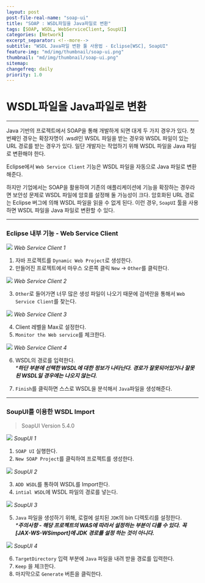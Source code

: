 ```yaml
---
layout: post
post-file-real-name: "soap-ui"
title: "SOAP : WSDL파일을 Java파일로 변환"
tags: [SOAP, WSDL, WebServiceClient, SoupUI]
categories: [Network]
excerpt_separator: <!--more-->
subtitle: "WSDL Java파일 변환 툴 사용법 - Eclipse[WSC], SoapUI"
feature-img: "md/img/thumbnail/soap-ui.png"              
thumbnail: "md/img/thumbnail/soap-ui.png"
sitemap:
changefreq: daily
priority: 1.0
---
```


<!--more-->

# WSDL파일을 Java파일로 변환

---

 Java 기반의 프로젝트에서  SOAP을 통해 개발하게 되면 대게 두 가지 경우가 있다. 첫 번째인 경우는 확장자명이 .wsdl인 WSDL 파일을 받는 경우와 WSDL 파일이 있는 URL 경로를 받는 경우가 있다.
일단 개발자는 작업하기 위해 WSDL 파일을 Java 파일로 변환해야 한다.

Eclipse에서 `Web Service Client` 기능은 WSDL 파일을 자동으로 Java 파일로 변환해준다.

하지만 기업에서는 SOAP을 활용하여 기존의 애플리케이션에 기능을 확장하는 경우라면 보안성 문제로 WSDL 파일에 암호를 설정해 둘 가능성이 크다. 암호화된 URL 경로는 Eclipse 버그에 의해 WSDL 파일을 읽을 수 없게 된다.
이런 경우, `SoapUI` 툴을 사용하면 WSDL 파일을 Java 파일로 변환할 수 있다.

---

### Eclipse 내부 기능 - Web Service Client

<img src="/md/img/soap-ui/web-service-client1.png">
<em>Web Service Client 1</em>

1) 자바 프로젝트를 `Dynamic Web Project`로 생성한다.<br/>
2) 만들어진 프로젝트에서 마우스 오른쪽 클릭 `New` -> `Other`를 클릭한다.

<img src="/md/img/soap-ui/web-service-client2.png">
<em>Web Service Client 2</em>

3) `Other`로 들어가면 너무 많은 생성 파일이 나오기 때문에 검색란을 통해서 `Web Service Client`를 찾는다.

<img src="/md/img/soap-ui/web-service-client3.png">
<em>Web Service Client 3</em>

4) Client 레벨을 Max로 설정한다.<br/>
5) `Monitor the Web service`를 체크한다.

<img src="/md/img/soap-ui/web-service-client4.png">
<em>Web Service Client 4</em>

6) WSDL의 경로를 입력한다.<br/>
_***하단 부분에 선택한 WSDL에 대한 정보가 나타난다. 경로가 잘못되어있거나 잘못된 WSDL일 경우에는 나오지 않는다.**_<br/>

7) `Finish`를 클릭하면 스스로 WSDL을 분석해서 `Java`파일을 생성해준다.

---

### SoupUI를 이용한 WSDL Import

>SoapUI Version 5.4.0

<img src="/md/img/soap-ui/soap-ui1.png">
<em>SoupUI 1</em>

1) `SOAP UI` 실행한다. <br/>
2) `New SOAP Project`를 클릭하여 프로젝트를 생성한다.

<img src="/md/img/soap-ui/soap-ui2.png">
<em>SoupUI 2</em>

3) `ADD WSDL`를 통하여 WSDL를 Import한다.<br/>
4) `intial WSDL`에 WSDL 파일의 경로를 넣는다.

<img src="/md/img/soap-ui/soap-ui3.png">
<em>SoupUI 3</em>

5) `Java` 파일을 생성하기 위해, 로컬에 설치된 `JDK`의 bin 디렉토리를 설정한다.<br/>
_***주의사항 - 해당 프로젝트의 WAS에 따라서 설정하는 부분이 다를 수 있다.**_
_**꼭 [JAX-WS-WSimport]에 JDK 경로를 설정 하는 것이 아니다.**_<br/>

<img src="/md/img/soap-ui/soap-ui4.png">
<em>SoupUI 4</em>

6) `TargetDirectory` 입력 부분에 `Java` 파일을 내려 받을 경로를 입력한다.<br/>
7) `Keep` 을 체크한다.<br/>
7) 마지막으로 `Generate` 버튼을 클릭한다.<br/>
